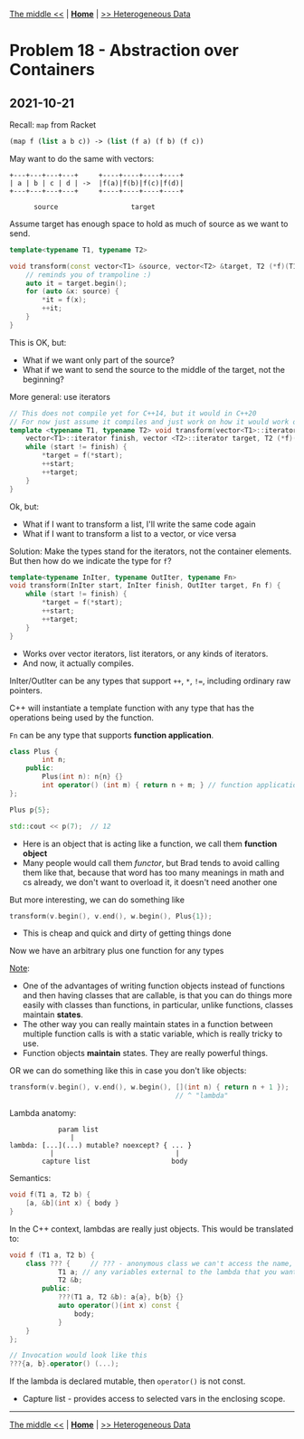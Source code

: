 [The middle <<](./problem_17.md) | [**Home**](../README.md) | [>> Heterogeneous Data](./problem_19.md)

# Problem 18 - Abstraction over Containers
## **2021-10-21**

Recall: `map` from Racket

```scheme
(map f (list a b c)) -> (list (f a) (f b) (f c))
```

May want to do the same with vectors:

```
+---+---+---+---+     +----+----+----+----+
| a | b | c | d | ->  |f(a)|f(b)|f(c)|f(d)|
+---+---+---+---+     +----+----+----+----+

      source                  target
```

Assume target has enough space to hold as much of source as we want to send.

```C++
template<typename T1, typename T2>

void transform(const vector<T1> &source, vector<T2> &target, T2 (*f)(T1)) {
    // reminds you of trampoline :)
    auto it = target.begin();
    for (auto &x: source) {
        *it = f(x);
        ++it;
    }
}
```
This is OK, but:
- What if we want only part of the source?
- What if we want to send the source to the middle of the target, not the beginning?

More general: use iterators

```C++
// This does not compile yet for C++14, but it would in C++20
// For now just assume it compiles and just work on how it would work out
template <typename T1, typename T2> void transform(vector<T1>::iterator start, 
    vector<T1>::iterator finish, vector <T2>::iterator target, T2 (*f)(T1)) {
    while (start != finish) {
        *target = f(*start);
        ++start;
        ++target;
    }
}
```

Ok, but:
- What if I want to transform a list, I'll write the same code again
- What if I want to transform a list to a vector, or vice versa

Solution: Make the types stand for the iterators, not the container elements. But then how do we indicate the type for `f`?

```C++
template<typename InIter, typename OutIter, typename Fn>
void transform(InIter start, InIter finish, OutIter target, Fn f) {
    while (start != finish) {
        *target = f(*start);
        ++start;
        ++target;
    }
}
```
- Works over vector iterators, list iterators, or any kinds of iterators.
- And now, it actually compiles.

InIter/OutIter can be any types that support `++`, `*`, `!=`, including ordinary raw pointers.

C++ will instantiate a template function with any type that has the operations being used by the function.

`Fn` can be any type that supports **function application**.

```C++
class Plus {
        int n;
    public:
        Plus(int n): n{n} {}
        int operator() (int m) { return n + m; } // function application operator
};

Plus p{5};

std::cout << p(7);  // 12
```
- Here is an object that is acting like a function, we call them **function object**
- Many people would call them *functor*, but Brad tends to avoid calling them like that, because that word has too many meanings in math and cs already, we don't want to overload it, it doesn't need another one

But more interesting, we can do something like

```C++
transform(v.begin(), v.end(), w.begin(), Plus{1});
```
- This is cheap and quick and dirty of getting things done
  
Now we have an arbitrary plus one function for any types


<u>Note</u>: 
- One of the advantages of writing function objects instead of functions and then having classes that are callable, is that you can do things more easily with classes than functions, in particular, unlike functions, classes maintain **states**. 
- The other way you can really maintain states in a function between multiple function calls is with a static variable, which is really tricky to use.
- Function objects **maintain** states. They are really powerful things.

OR we can do something like this in case you don't like objects:
```C++
transform(v.begin(), v.end(), w.begin(), [](int n) { return n + 1 });
                                         // ^ "lambda"
```
Lambda anatomy:
```
            param list
               |
lambda: [...](...) mutable? noexcept? { ... }
          |                              |
        capture list                    body
```
Semantics: 
```C++
void f(T1 a, T2 b) {
    [a, &b](int x) { body }
}
```
In the C++ context, lambdas are really just objects. This would be translated to:
```C++
void f (T1 a, T2 b) {
    class ??? {     // ??? - anonymous class we can't access the name, would be a random thing compiler made up
            T1 a; // any variables external to the lambda that you want to access here, list them in the capturing list
            T2 &b;
        public:
            ???(T1 a, T2 &b): a{a}, b{b} {}
            auto operator()(int x) const {
                body;
            }
    }
};

// Invocation would look like this
???{a, b}.operator() (...);
```

If the lambda is declared mutable, then `operator()` is not const.
- Capture list - provides access to selected vars in the enclosing scope.

---
[The middle <<](./problem_17.md) | [**Home**](../README.md) | [>> Heterogeneous Data](./problem_19.md)

